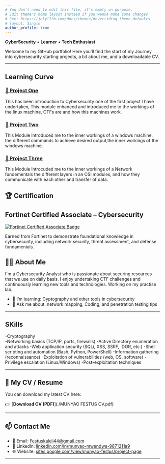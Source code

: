 ```yaml
---
# You don't need to edit this file, it's empty on purpose.
# Edit theme's home layout instead if you wanna make some changes
# See: https://jekyllrb.com/docs/themes/#overriding-theme-defaults
# layout: Single
author_profile: true
---
```




**CyberSecurity** • **Learner** • **Tech Enthusiast**

Welcome to my  GitHub portfolio! Here you'll find the start of my Journey into cybersecurity starting projects, a bit about me, and a downloadable CV.

---

##  Learning Curve

### [🔗 Project One](https://academy.hackthebox.com/achievement/1809602/18)
This has been introduction to Cybersecurity one of the first project I have undertaken, This module enhanced and introduced me to the workings of the linux machine, CTFs are and how this machines work.

### [🔗 Project Two](https://academy.hackthebox.com/achievement/1809602/34)
This Module Introduced me to the inner workings of a windows machine, the different commands to achieve desired output,the inner workings of the windows machine. 

### [🔗 Project Three](https://academy.hackthebox.com/achievement/1809602/49)
This Module Introcuded me to the inner workings of a Network fundementals the different layers in an OSI modules, and how they communicate with each other and transfer of data.

## 🏆 Certification

## Fortinet Certified Associate – Cybersecurity

[![Fortinet Certified Associate Badge](https://images.credly.com/images/7c137865-5ae4-4b13-901c-2f375eec0c9c/image.png)](https://www.credly.com/badges/0f088e22-b152-4719-9539-682baa7c113d/linked_in_profile)

Earned from Fortinet to demonstrate foundational knowledge in cybersecurity, including network security, threat assessment, and defense fundamentals.


## 👨‍💻 About Me

I'm a Cybersecurity Analyst who is passionate about securing resources that we use on  daily basis. I enjoy undertaking CTF challenges and continuously learning new tools and technologies. Working on my practise lab. 
  
- 🌱 I’m learning: Cyptography and other tools in cybersecurity
- 💬 Ask me about: network mapping, Coding, and penetration testing tips
---
## SKills
-Cryptography                               
-Networking basics (TCP/IP, ports, firewalls)
-Active Directory enumeration and attacks
-Web application security (SQLi, XSS, SSRF, IDOR, etc.)
-Shell scripting and automation (Bash, Python, PowerShell)
-Information gathering (reconnaissance)
-Exploitation of vulnerabilities (web, OS, software)
-Privilege escalation (Linux/Windows)
-Post-exploitation techniques

---

## 📄 My CV / Resume

You can download my latest CV here:

👉 [**Download CV (PDF)**](./MUNYAO FESTUS CV.pdf)


---

## 📫 Contact Me

- 📧 Email: [Festuskaleli44@gmail.com](mailto:Festuskaleli44@gmail.com)  
- 💼 LinkedIn: [linkedin.com/in/munyao-mwendwa-9871211a9](https://www.linkedin.com/in/munyao-mwendwa-9871211a9)  
- 🌐 Website: [sites.google.com/view/munyao-festus/project-page](https://sites.google.com/view/munyao-festus/project-page)


---
